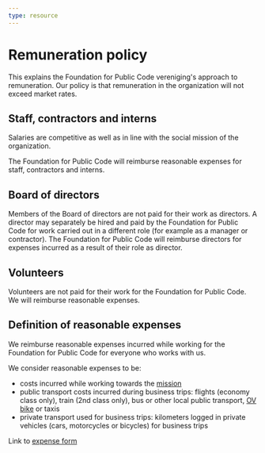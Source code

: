 ```yaml
---
type: resource
---
```


# Remuneration policy

This explains the Foundation for Public Code vereniging's approach to remuneration. Our policy is that remuneration in the organization will not exceed market rates.

## Staff, contractors and interns

Salaries are competitive as well as in line with the social mission of the organization.

The Foundation for Public Code will reimburse reasonable expenses for staff, contractors and interns.

## Board of directors

Members of the Board of directors are not paid for their work as directors. A director may separately be hired and paid by the Foundation for Public Code for work carried out in a different role (for example as a manager or contractor). The Foundation for Public Code will reimburse directors for expenses incurred as a result of their role as director.

## Volunteers

Volunteers are not paid for their work for the Foundation for Public Code. We will reimburse reasonable expenses.

## Definition of reasonable expenses

We reimburse reasonable expenses incurred while working for the Foundation for Public Code for everyone who works with us.

We consider reasonable expenses to be:

* costs incurred while working towards the [mission](mission.md)
* public transport costs incurred during business trips: flights (economy class only), train (2nd class only), bus or other local public transport, [OV bike](https://www.ns.nl/en/door-to-door/ov-fiets) or taxis
* private transport used for business trips: kilometers logged in private vehicles (cars, motorcycles or bicycles) for business trips

Link to [expense form](https://docs.google.com/spreadsheets/d/1m_5vpScmpBAFOOXUEGWEqrd2FF_WhLjoJDcPF9wT_0Y/edit#gid=0)
